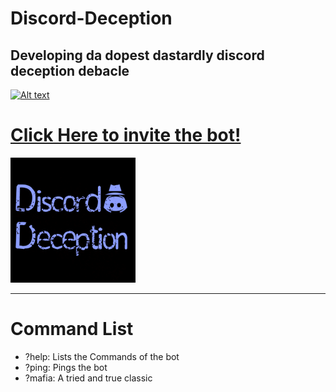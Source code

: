 # Discord-Deception
Developing da dopest dastardly discord deception debacle
---
[![Alt text](https://img.youtube.com/vi/ps9Z81-WMVs/0.jpg)](https://www.youtube.com/watch?v=ps9Z81-WMVs)

# [Click Here to invite the bot!](https://discord.com/api/oauth2/authorize?client_id=715691202535620712&permissions=8&scope=bot "Invite the Bot!")

<img src="/images/Logo4.png" alt="Banner" width="200" height="200">

---
# Command List
- ?help: Lists the Commands of the bot
- ?ping: Pings the bot
- ?mafia: A tried and true classic
